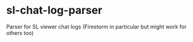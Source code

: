 # sl-chat-log-parser

Parser for SL viewer chat logs (Firestorm in particular but might work for others too)
